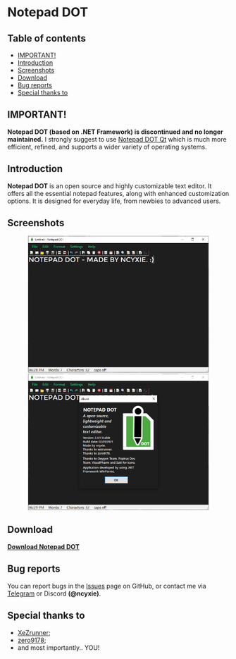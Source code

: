 # Notepad DOT

## Table of contents

- [IMPORTANT!](#important)
- [Introduction](#introduction)
- [Screenshots](#screenshots)
- [Download](#download)
- [Bug reports](#bug-reports)
- [Special thanks to](#special-thanks-to)

## IMPORTANT!

**Notepad DOT (based on .NET Framework) is discontinued and no longer maintained.** I strongly suggest to use [Notepad DOT Qt](https://github.com/ncyxie/Notepad-DOT-Qt) which is much more efficient, refined, and supports a wider variety of operating systems.

## Introduction

**Notepad DOT** is an open source and highly customizable text editor. It offers all the essential notepad features, along with enhanced customization options. It is designed for everyday life, from newbies to advanced users.

## Screenshots

<p align="center">
<img src="https://github.com/ncyxie/Notepad-DOT/blob/master/Screenshots/Screenshot-1.png" width="410" style="max-width:100%;">
<img src="https://github.com/ncyxie/Notepad-DOT/blob/master/Screenshots/Screenshot-2.png" width="410" style="max-width:100%;">

## Download

**[Download Notepad DOT](https://github.com/ncyxie/Notepad-DOT/releases/)**

## Bug reports

You can report bugs in the [Issues](https://github.com/ncyxie/Notepad-DOT/issues/) page on GitHub, or contact me via [Telegram](https://t.me/ncyxie) or Discord **(@ncyxie)**.

## Special thanks to

- [XeZrunner](https://github.com/XeZrunner/);
- [zero9178](https://github.com/zero9178/);
- and most importantly.. YOU!
